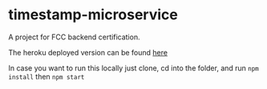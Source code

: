 # timestamp-microservice

A project for FCC backend certification.

The heroku deployed version can be found [here](https://timestamp-microservice-rxrossi.herokuapp.com/)

In case you want to run this locally just clone, cd into the folder, and run `npm install` then `npm start`
